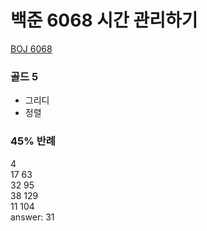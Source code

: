 # 백준 6068 시간 관리하기

[BOJ 6068](https://www.acmicpc.net/problem/6068)

### 골드 5

- 그리디
- 정렬

### 45% 반례

4  
17 63  
32 95  
38 129  
11 104  
answer: 31

